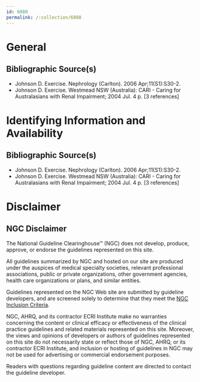 ```yaml
---
id: 6088
permalink: /:collection/6088
---
```


# General

## Bibliographic Source(s)

- Johnson D. Exercise. Nephrology (Carlton). 2006 Apr;11(S1):S30-2.
- Johnson D. Exercise. Westmead NSW (Australia): CARI - Caring for Australasians with Renal Impairment; 2004 Jul. 4 p. [3 references]

# Identifying Information and Availability

## Bibliographic Source(s)

- Johnson D. Exercise. Nephrology (Carlton). 2006 Apr;11(S1):S30-2.
- Johnson D. Exercise. Westmead NSW (Australia): CARI - Caring for Australasians with Renal Impairment; 2004 Jul. 4 p. [3 references]

# Disclaimer

## NGC Disclaimer

The National Guideline Clearinghouse™ (NGC) does not develop, produce, approve, or endorse the guidelines represented on this site.

All guidelines summarized by NGC and hosted on our site are produced under the auspices of medical specialty societies, relevant professional associations, public or private organizations, other government agencies, health care organizations or plans, and similar entities.

Guidelines represented on the NGC Web site are submitted by guideline developers, and are screened solely to determine that they meet the [NGC Inclusion Criteria](/help-and-about/summaries/inclusion-criteria).

NGC, AHRQ, and its contractor ECRI Institute make no warranties concerning the content or clinical efficacy or effectiveness of the clinical practice guidelines and related materials represented on this site. Moreover, the views and opinions of developers or authors of guidelines represented on this site do not necessarily state or reflect those of NGC, AHRQ, or its contractor ECRI Institute, and inclusion or hosting of guidelines in NGC may not be used for advertising or commercial endorsement purposes.

Readers with questions regarding guideline content are directed to contact the guideline developer.

